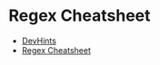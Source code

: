 # Regex Cheatsheet

- [DevHints](https://devhints.io/regexp)
- [Regex Cheatsheet](https://ihateregex.io/cheatsheet)
